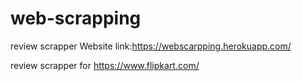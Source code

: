# web-scrapping
review scrapper
Website link:https://webscarpping.herokuapp.com/

review scrapper for https://www.flipkart.com/
